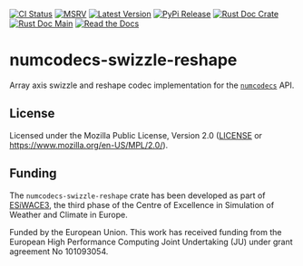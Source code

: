 [![CI Status]][workflow] [![MSRV]][repo] [![Latest Version]][crates.io] [![PyPi Release]][pypi] [![Rust Doc Crate]][docs.rs] [![Rust Doc Main]][docs] [![Read the Docs]][rtdocs]

[CI Status]: https://img.shields.io/github/actions/workflow/status/juntyr/numcodecs-rs/ci.yml?branch=main
[workflow]: https://github.com/juntyr/numcodecs-rs/actions/workflows/ci.yml?query=branch%3Amain

[MSRV]: https://img.shields.io/badge/MSRV-1.86.0-blue
[repo]: https://github.com/juntyr/numcodecs-rs

[Latest Version]: https://img.shields.io/crates/v/numcodecs-swizzle-reshape
[crates.io]: https://crates.io/crates/numcodecs-swizzle-reshape

[PyPi Release]: https://img.shields.io/pypi/v/numcodecs-wasm-swizzle-reshape.svg
[pypi]: https://pypi.python.org/pypi/numcodecs-wasm-swizzle-reshape

[Rust Doc Crate]: https://img.shields.io/docsrs/numcodecs-swizzle-reshape
[docs.rs]: https://docs.rs/numcodecs-swizzle-reshape/

[Rust Doc Main]: https://img.shields.io/badge/docs-main-blue
[docs]: https://juntyr.github.io/numcodecs-rs/numcodecs_swizzle_reshape

[Read the Docs]: https://img.shields.io/readthedocs/numcodecs-wasm?label=readthedocs
[rtdocs]: https://numcodecs-wasm.readthedocs.io/en/stable/api/numcodecs_wasm_swizzle_reshape/

# numcodecs-swizzle-reshape

Array axis swizzle and reshape codec implementation for the [`numcodecs`] API.

[`numcodecs`]: https://docs.rs/numcodecs/0.2/numcodecs/

## License

Licensed under the Mozilla Public License, Version 2.0 ([LICENSE](LICENSE) or https://www.mozilla.org/en-US/MPL/2.0/).

## Funding

The `numcodecs-swizzle-reshape` crate has been developed as part of [ESiWACE3](https://www.esiwace.eu), the third phase of the Centre of Excellence in Simulation of Weather and Climate in Europe.

Funded by the European Union. This work has received funding from the European High Performance Computing Joint Undertaking (JU) under grant agreement No 101093054.
